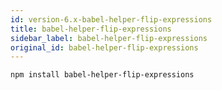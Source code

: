 ```yaml
---
id: version-6.x-babel-helper-flip-expressions
title: babel-helper-flip-expressions
sidebar_label: babel-helper-flip-expressions
original_id: babel-helper-flip-expressions
---
```


```sh
npm install babel-helper-flip-expressions
```

